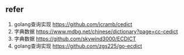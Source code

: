 

## refer

1. golang查询实现 https://github.com/jcramb/cedict
2. 字典数据 https://www.mdbg.net/chinese/dictionary?page=cc-cedict
3. 字典数据 https://github.com/skywind3000/ECDICT
4. golang查询实现 https://github.com/zgs225/go-ecdict
